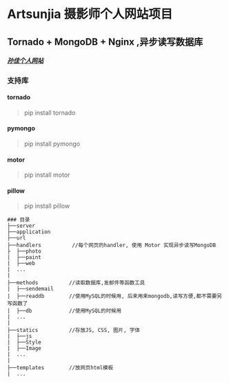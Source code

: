 # Artsunjia 摄影师个人网站项目
## Tornado + MongoDB + Nginx ,异步读写数据库
##### [孙佳个人网站](artsunjia.com)

### 支持库

#### tornado
> pip install tornado

#### pymongo 
> pip install pymongo

#### motor 
> pip install motor

#### pillow
> pip install pillow

```
### 目录
├──server
├──application
├──url
├──handlers          //每个网页的handler, 使用 Motor 实现异步读写MongoDB
├  ├──photo
|  ├──paint
|  ├──web
|  ...
|
├──methods          //读取数据库,发邮件等函数工具
|  ├──sendemail
|  ├──readdb        //使用MySQL的时候用, 后来用来mongodb,读写方便,都不需要另写函数了
|  ├──db            //使用MySQL的时候用
|  ...
|
├──statics          //存放JS, CSS, 图片, 字体
|  ├──js
|  ├──Style
|  ├──Image
|  ...
|
├──templates        //放网页html模板
|  ...
```
